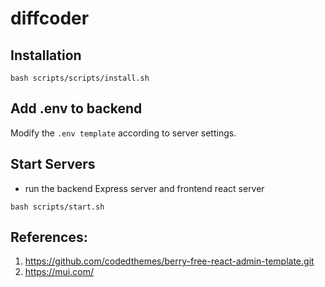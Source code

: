 # diffcoder
## Installation
```
bash scripts/scripts/install.sh
```

## Add .env to backend
Modify the `.env template` according to server settings.

## Start Servers
- run the backend Express server and frontend react server
```
bash scripts/start.sh
```
## References: 
1. https://github.com/codedthemes/berry-free-react-admin-template.git
2. https://mui.com/
